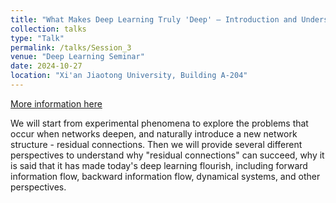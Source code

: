 ```yaml
---
title: "What Makes Deep Learning Truly 'Deep' — Introduction and Understanding of ResNet"
collection: talks
type: "Talk"
permalink: /talks/Session_3
venue: "Deep Learning Seminar"
date: 2024-10-27
location: "Xi'an Jiaotong University, Building A-204"
---
```


[More information here](https://space.bilibili.com/282545566/lists/4107286?type=season)

We will start from experimental phenomena to explore the problems that occur when networks deepen, and naturally introduce a new network structure - residual connections. Then we will provide several different perspectives to understand why "residual connections" can succeed, why it is said that it has made today's deep learning flourish, including forward information flow, backward information flow, dynamical systems, and other perspectives.

